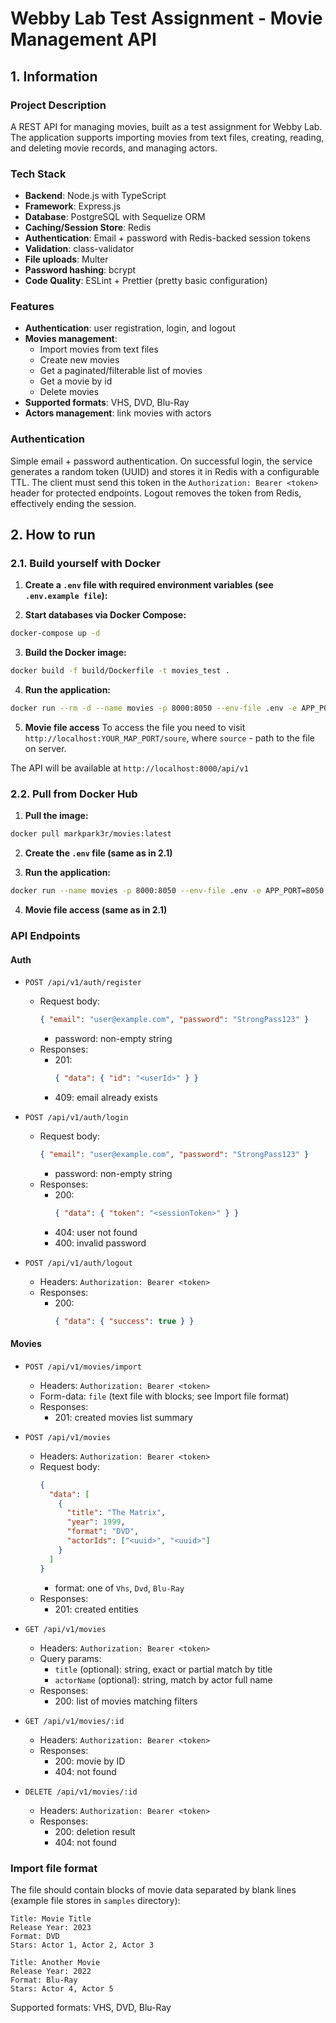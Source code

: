 # Webby Lab Test Assignment - Movie Management API

## 1. Information

### Project Description
A REST API for managing movies, built as a test assignment for Webby Lab. The application supports importing movies from text files, creating, reading, and deleting movie records, and managing actors.

### Tech Stack
- **Backend**: Node.js with TypeScript
- **Framework**: Express.js
- **Database**: PostgreSQL with Sequelize ORM
- **Caching/Session Store**: Redis
- **Authentication**: Email + password with Redis-backed session tokens
- **Validation**: class-validator
- **File uploads**: Multer
- **Password hashing**: bcrypt
- **Code Quality**: ESLint + Prettier (pretty basic configuration)

### Features
- **Authentication**: user registration, login, and logout
- **Movies management**:
  - Import movies from text files
  - Create new movies
  - Get a paginated/filterable list of movies
  - Get a movie by id
  - Delete movies
- **Supported formats**: VHS, DVD, Blu-Ray
- **Actors management**: link movies with actors

### Authentication
Simple email + password authentication. On successful login, the service generates a random token (UUID) and stores it in Redis with a configurable TTL. The client must send this token in the `Authorization: Bearer <token>` header for protected endpoints. Logout removes the token from Redis, effectively ending the session.

## 2. How to run

### 2.1. Build yourself with Docker

1. **Create a ```.env``` file with required environment variables (see ```.env.example file```):**

2. **Start databases via Docker Compose:**
```bash
docker-compose up -d
```

3. **Build the Docker image:**
```bash
docker build -f build/Dockerfile -t movies_test .
```

4. **Run the application:**
```bash
docker run --rm -d --name movies -p 8000:8050 --env-file .env -e APP_PORT=8050 movies_test
```

5. **Movie file access**
To access the file you need to visit `http://localhost:YOUR_MAP_PORT/soure`, where ```source``` - path to the file on server.

The API will be available at `http://localhost:8000/api/v1`

### 2.2. Pull from Docker Hub

1. **Pull the image:**
```bash
docker pull markpark3r/movies:latest
```

2. **Create the ```.env``` file (same as in 2.1)**

3. **Run the application:**
```bash
docker run --name movies -p 8000:8050 --env-file .env -e APP_PORT=8050 markpark3r/movies:latest
```

4. **Movie file access (same as in 2.1)**

### API Endpoints

#### Auth
- `POST /api/v1/auth/register`
  - Request body:
    ```json
    { "email": "user@example.com", "password": "StrongPass123" }
    ```
    - password: non-empty string
  - Responses:
    - 201:
      ```json
      { "data": { "id": "<userId>" } }
      ```
    - 409: email already exists

- `POST /api/v1/auth/login`
  - Request body:
    ```json
    { "email": "user@example.com", "password": "StrongPass123" }
    ```
    - password: non-empty string
  - Responses:
    - 200:
      ```json
      { "data": { "token": "<sessionToken>" } }
      ```
    - 404: user not found
    - 400: invalid password

- `POST /api/v1/auth/logout`
  - Headers: `Authorization: Bearer <token>`
  - Responses:
    - 200:
      ```json
      { "data": { "success": true } }
      ```

#### Movies
- `POST /api/v1/movies/import`
  - Headers: `Authorization: Bearer <token>`
  - Form-data: `file` (text file with blocks; see Import file format)
  - Responses:
    - 201: created movies list summary

- `POST /api/v1/movies`
  - Headers: `Authorization: Bearer <token>`
  - Request body:
    ```json
    {
      "data": [
        {
          "title": "The Matrix",
          "year": 1999,
          "format": "DVD",
          "actorIds": ["<uuid>", "<uuid>"]
        }
      ]
    }
    ```
    - format: one of `Vhs`, `Dvd`, `Blu-Ray`
  - Responses:
    - 201: created entities

- `GET /api/v1/movies`
  - Headers: `Authorization: Bearer <token>`
  - Query params:
    - `title` (optional): string, exact or partial match by title
    - `actorName` (optional): string, match by actor full name
  - Responses:
    - 200: list of movies matching filters

- `GET /api/v1/movies/:id`
  - Headers: `Authorization: Bearer <token>`
  - Responses:
    - 200: movie by ID
    - 404: not found

- `DELETE /api/v1/movies/:id`
  - Headers: `Authorization: Bearer <token>`
  - Responses:
    - 200: deletion result
    - 404: not found

### Import file format
The file should contain blocks of movie data separated by blank lines (example file stores in `samples` directory):

```
Title: Movie Title
Release Year: 2023
Format: DVD
Stars: Actor 1, Actor 2, Actor 3

Title: Another Movie
Release Year: 2022
Format: Blu-Ray
Stars: Actor 4, Actor 5
```

Supported formats: VHS, DVD, Blu-Ray
